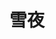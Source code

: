 ---
title: 雪夜
category: times
icon: users
img: /assets/img/us/雪珈2020.jpeg
public: false
pos: right
description: 那晚，你我像两个第一次见到雪的孩子！
---